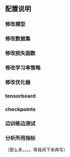 ## 配置说明

### 修改模型

### 修改数据集

### 修改损失函数

### 修改学习率策略

### 修改优化器

### tensorboard

### checkpoints

### 边训练边测试

### 分析所用指标


（那么多。。。。等我闲下来再写）